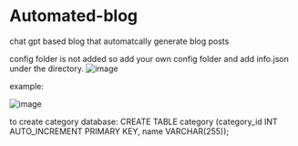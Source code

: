 # Automated-blog
chat gpt based blog that automatcally generate blog posts


config folder is not added so add your own config folder and add info.json under the directory.
![image](https://user-images.githubusercontent.com/79344902/220010640-304086ab-77db-40b9-be86-90c74a962eaf.png)

example:

![image](https://user-images.githubusercontent.com/79344902/220010518-8ebcc5d6-8f31-46bf-aab4-542603cd69e7.png)

to create category database:
CREATE TABLE category (category_id INT AUTO_INCREMENT PRIMARY KEY, name VARCHAR(255));
